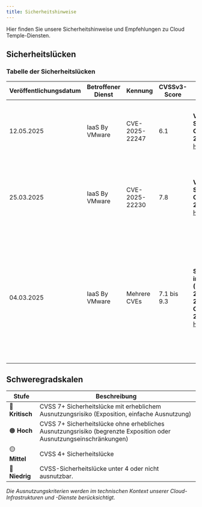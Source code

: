 ```yaml
---
title: Sicherheitshinweise
---
```


Hier finden Sie unsere Sicherheitshinweise und Empfehlungen zu Cloud Temple-Diensten.

## Sicherheitslücken

### Tabelle der Sicherheitslücken

| Veröffentlichungsdatum | Betroffener Dienst | Kennung | CVSSv3-Score | Details | CT-Schweregrad | Empfehlung | Beschreibung |
|---------------------|-----------------|-------------|--------------|---------|-------------|----------------|-------------|
| 12.05.2025 | IaaS By VMware | CVE-2025-22247 | 6.1 | **VMware Tools-Sicherheitslücke: CVE-2025-25234** [Herstellerbulletin](https://support.broadcom.com/web/ecx/support-content-notification/-/external/content/SecurityAdvisories/0/25683) | 🟡 Mittel | Aktualisieren Sie VMware Tools auf Version 12.5.2 auf Ihren VMs, um die Sicherheitslücke zu beheben. | Eine Sicherheitslücke bei der unsicheren Dateiverwaltung in VMware Tools wurde VMware privat gemeldet. Updates sind verfügbar, um diese Sicherheitslücke in betroffenen VMware-Produkten zu beheben. |
| 25.03.2025 | IaaS By VMware | CVE-2025-22230 | 7.8 | **VMware Tools-Sicherheitslücke: CVE-2025-22230** [Herstellerbulletin](https://support.broadcom.com/web/ecx/support-content-notification/-/external/content/SecurityAdvisories/0/25518) | 🟠 Hoch | Aktualisieren Sie VMware Tools auf Version 15.5.1 für Windows auf Ihren VMs, um diese Sicherheitslücke zu beheben. | Eine Authentifizierungsumgehungs-Sicherheitslücke in VMware Tools für Windows wurde VMware privat gemeldet. Updates sind verfügbar, um diese Sicherheitslücke in betroffenen VMware-Produkten zu beheben. |
| 04.03.2025 | IaaS By VMware | Mehrere CVEs | 7.1 bis 9.3 | **Sicherheitslücken in VMware ESXI (CVE-2025-22224, CVE-2025-22225, CVE-2025-22226)** [Herstellerbulletin](https://support.broadcom.com/web/ecx/support-content-notification/-/external/content/SecurityAdvisories/0/25390) | 🟠 Hoch | Installieren Sie so schnell wie möglich die verfügbaren Patches für Ihren Branch. Die neuen gepatchten Versionen sind in der Console verfügbar. Zur Erinnerung: Die Console zeigt an, welche Versionen Ihrer ESXi nicht aktuell sind. | Mehrere Sicherheitslücken in VMware ESXi wurden VMware privat gemeldet (CVE-2025-22224; CVE-2025-22225; CVE-2025-22226). Updates sind verfügbar, um diese Sicherheitslücken in betroffenen VMware-Produkten zu beheben. |

## Schweregradskalen

| Stufe | Beschreibung |
|--------|-------------|
| 🔴 **Kritisch** | CVSS 7+ Sicherheitslücke mit erheblichem Ausnutzungsrisiko (Exposition, einfache Ausnutzung) |
| 🟠 **Hoch** | CVSS 7+ Sicherheitslücke ohne erhebliches Ausnutzungsrisiko (begrenzte Exposition oder Ausnutzungseinschränkungen) |
| 🟡 **Mittel** | CVSS 4+ Sicherheitslücke |
| 🔵 **Niedrig** | CVSS-Sicherheitslücke unter 4 oder nicht ausnutzbar. |

*Die Ausnutzungskriterien werden im technischen Kontext unserer Cloud-Infrastrukturen und -Dienste berücksichtigt.*
